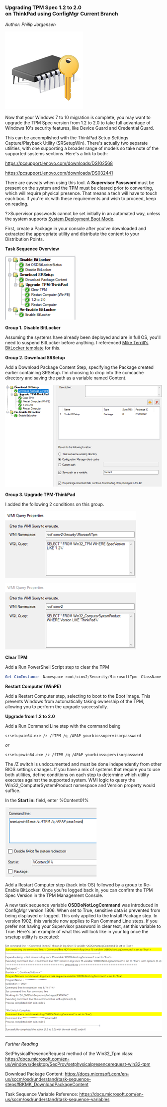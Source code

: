 ### Upgrading TPM Spec 1.2 to 2.0 <br> on ThinkPad using ConfigMgr Current Branch
*Author: Philip Jorgensen*

![](../img/2019/tpm_upgrade/image1.jpg)

Now that your Windows 7 to 10 migration is complete, you may want to upgrade the TPM Spec version from 1.2 to 2.0 to take full advantage of Windows 10's security features, like Device Guard and Credential Guard.

This can be accomplished with the ThinkPad Setup Settings Capture/Playback Utility (SRSetupWin).  There's actually two separate utilities, with one supporting a broader range of models so take note of the supported systems sections.  Here's a link to both:

https://pcsupport.lenovo.com/downloads/DS102568

https://pcsupport.lenovo.com/downloads/DS032441

There are caveats when using this tool.  A **Supervisor Password** must be present on the system and the TPM must be cleared prior to converting, which will require physical presence.  That means a tech will have to touch each box.  If you're ok with these requirements and wish to proceed, keep on reading.

?>Supervisor passwords cannot be set initially in an automated way, unless the system supports [System Deployment Boot Mode](https://docs.lenovocdrt.com/#/bios/sdbm).

First, create a Package in your console after you've downloaded and extracted the appropriate utility and distribute the content to your Distribution Points.

**Task Sequence Overview**

![](../img/2019/tpm_upgrade/image2.jpg)

**Group 1. Disable BitLocker**

Assuming the systems have already been deployed and are in full OS, you'll need to suspend BitLocker before anything.  I referenced [Mike Terrill's BitLocker template](https://miketerrill.net/2017/04/19/how-to-detect-suspend-and-re-enable-bitlocker-during-a-task-sequence/) for this.

**Group 2. Download SRSetup**

Add a Download Package Content Step, specifying the Package created earlier containing SRSetup. I'm choosing to drop into the ccmcache directory and saving the path as a variable named Content.

![](../img/2019/tpm_upgrade/image3.jpg)

**Group 3. Upgrade TPM-ThinkPad**

I added the following 2 conditions on this group.

![](../img/2019/tpm_upgrade/image4.jpg)

![](../img/2019/tpm_upgrade/image5.jpg)

**Clear TPM**

Add a Run PowerShell Script step to clear the TPM
```powershell
Get-CimInstance -Namespace root/cimv2/Security/MicrosoftTpm -ClassName Win32_TPM | Invoke-CimMethod -MethodName SetPhysicalPresenceRequest -Arguments @{Request='14'}
```

**Restart Computer (WinPE)**

Add a Restart Computer step, selecting to boot to the Boot Image.  This prevents Windows from automatically taking ownership of the TPM, allowing you to perform the upgrade successfully.

**Upgrade from 1.2 to 2.0**

Add a Run Command Line step with the command being

```
srsetupwin64.exe /z /fTPM /q /APAP yourbiossupervisorpassword
```

*or*

```
srsetupewin64.exe /z /fTPM /q /APAP yourbiossupervisorpassword
```

The /Z switch is undocumented and must be done independently from other BIOS settings changes.  If you have a mix of systems that require you to use both utilities, define conditions on each step to determine which utility executes against the supported system.  WMI logic to query the Win32_ComputerSystemProduct namespace and Version property would suffice.

In the **Start in:** field, enter %Content01%

![](../img/2019/tpm_upgrade/image6.jpg)

Add a Restart Computer step (back into OS) followed by a group to Re-Enable BitLocker.  Once you're logged back in, you can confirm the TPM Spec Version in the TPM Management Console.

A new task sequence variable **OSDDoNotLogCommand** was introduced in ConfigMgr version 1806. When set to True, sensitive data is prevented from being displayed or logged. This only applied to the Install Package step. In version 1902, this variable now applies to Run Command Line steps. If you prefer not having your Supervisor password in clear text, set this variable to True. Here's an example of what this will look like in your log once the srsetup utility is executed:

![](../img/2019/tpm_upgrade/image7.jpg)

---
*Further Reading*

SetPhysicalPresenceRequest method of the Win32_Tpm class: https://docs.microsoft.com/en-us/windows/desktop/SecProv/setphysicalpresencerequest-win32-tpm

Download Package Content: https://docs.microsoft.com/en-us/sccm/osd/understand/task-sequence-steps#BKMK_DownloadPackageContent

Task Sequence Variable Reference: https://docs.microsoft.com/en-us/sccm/osd/understand/task-sequence-variables